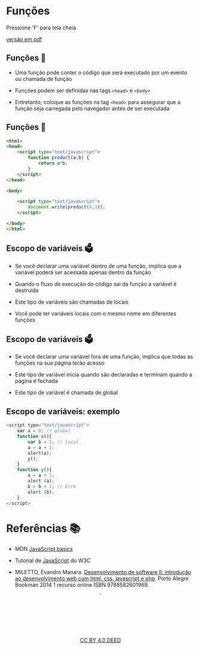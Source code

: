 <!-- .slide:  data-background-opacity="0.3" data-background-image="imgs/title.jpg" data-transition="convex"  -->
# Funções
<!-- .element: style="margin-bottom:100px; font-size: 50px; color:white; font-family: Marker Felt;" -->

Pressione 'F' para tela cheia
<!-- .element: style="font-size: small; color:white;" -->

[versão em pdf](?print-pdf)
<!-- .element: style="font-size: small;" -->


<!-- .slide: data-background="#4AA791" data-transition="zoom" -->
## Funções 🧮
<!-- .element: style="margin-bottom:50px; font-size: 40px; font-family: Marker Felt; color:#2B2625" -->

* Uma função pode conter o código que será executado por um evento ou chamada de função
<!-- .element: style="margin-bottom:50px; font-size: 25px; font-family: arial; color:#F5F5F5" -->

* Funções podem ser definidas nas tags `<head>` e `<body>`
<!-- .element: style="margin-bottom:50px; font-size: 25px; font-family: arial; color:#F5F5F5" -->

* Entretanto, coloque as funções na tag `<head>` para assegurar que a função seja carregada pelo navegador antes de ser executada
<!-- .element: style="margin-bottom:50px; font-size: 25px; font-family: arial; color:#F5F5F5" -->


<!-- .slide: data-background="#4AA791" data-transition="zoom" -->
## Funções 🧮
<!-- .element: style="margin-bottom:50px; font-size: 40px; font-family: Marker Felt; color:#2B2625" -->

```html
<html>
<head>
    <script type="text/javascript">
        function product(a,b) {
            return a*b;
        }
    </script>
</head>

<body>

    <script type="text/javascript">
        document.write(product(4,3));
    </script>

</body>
</html>
```
<!-- .element: style="margin-bottom:50px; font-size: 16px; font-family: arial; color:black; background-color: #F2FAF3;" -->


<!-- .slide: data-background="#4AA791" data-transition="zoom" -->
## Escopo de variáveis 🗳️
<!-- .element: style="margin-bottom:50px; font-size: 40px; font-family: Marker Felt; color:#2B2625" -->

* Se você declarar uma variável dentro de uma função, implica que a variável poderá ser acessada apenas dentro da função
<!-- .element: style="margin-bottom:50px; font-size: 25px; font-family: arial; color:#F5F5F5" -->

* Quando o fluxo de execução do código sai da função a variável é destruída
<!-- .element: style="margin-bottom:50px; font-size: 25px; font-family: arial; color:#F5F5F5" -->

* Este tipo de variáveis são chamadas de locais
<!-- .element: style="margin-bottom:50px; font-size: 25px; font-family: arial; color:#F5F5F5" -->

* Você pode ter variáveis locais com o mesmo nome em diferentes funções
<!-- .element: style="margin-bottom:50px; font-size: 25px; font-family: arial; color:#F5F5F5" -->


<!-- .slide: data-background="#4AA791" data-transition="zoom" -->
## Escopo de variáveis 🗳️
<!-- .element: style="margin-bottom:50px; font-size: 40px; font-family: Marker Felt; color:#2B2625" -->

* Se você declarar uma variável fora de uma função, implica que todas as funções na sua página terão acesso
<!-- .element: style="margin-bottom:50px; font-size: 25px; font-family: arial; color:#F5F5F5" -->

* Este tipo de variável inicia quando são declaradas e terminam quando a página é fechada
<!-- .element: style="margin-bottom:50px; font-size: 25px; font-family: arial; color:#F5F5F5" -->

* Este tipo de variável é chamada de global
<!-- .element: style="margin-bottom:50px; font-size: 25px; font-family: arial; color:#F5F5F5" -->


<!-- .slide: data-background="#4AA791" data-transition="zoom" -->
## Escopo de variáveis: exemplo
<!-- .element: style="margin-bottom:50px; font-size: 40px; font-family: Marker Felt; color:#2B2625" -->

```js
<script type="text/javascript">
    var a = 0; // global
    function x(){
        var b = 5; // local
        a = a + 1;
        alert(a);
        y();
    }
    function y(){
        a = a + 1;
        alert (a);
        b = b + 1; // Erro
        alert (b);
    }
</script>
```
<!-- .element: style="margin-bottom:50px; font-size: 16px; font-family: arial; color:black; background-color: #F2FAF3;" -->


<!-- .slide:  data-background-opacity="0.1" data-background-image="https://miro.medium.com/max/1800/1*6ahbWjp_g9hqhaTDSJOL1Q.png" data-transition="convex"  -->
# Referências 📚
<!-- .element: style="margin-bottom:50px; font-size: 40px; font-family: Marker Felt; color:#F5F5F5" -->

* MDN [JavaScript basics](https://developer.mozilla.org/en-US/docs/Learn/Getting_started_with_the_web/JavaScript_basics)
<!-- .element: style="margin-bottom:50px; font-size: 25px; font-family: arial; color:#F5F5F5" -->

* Tutorial de [JavaScript](http://www.w3schools.com/js) do W3C
<!-- .element: style="margin-bottom:50px; font-size: 25px; font-family: arial; color:#F5F5F5" -->

* MILETTO, Evandro Manara. [Desenvolvimento de software II: introdução ao desenvolvimento web com html, css, javascript e php](https://biblioteca.ifrs.edu.br/pergamum_ifrs/biblioteca_s/acesso_login.php?cod_acervo_acessibilidade=5020682&acesso=aHR0cHM6Ly9pbnRlZ3JhZGEubWluaGFiaWJsaW90ZWNhLmNvbS5ici9ib29rcy85Nzg4NTgyNjAxOTY5&label=acesso%20restrito). Porto Alegre Bookman 2014 1 recurso online ISBN 9788582601969.
<!-- .element: style="margin-bottom:50px; font-size: 25px; font-family: arial; color:#F5F5F5" -->

<center>
<a href="https://rpmhub.dev" target="blanck"><img src="../../imgs/logo.png" alt="Rodrigo Prestes Machado" width="3%" height="3%" border=0 style="border:0; text-decoration:none; outline:none"></a><br/>
<a rel="license" href="http://creativecommons.org/licenses/by/4.0/">CC BY 4.0 DEED</a>